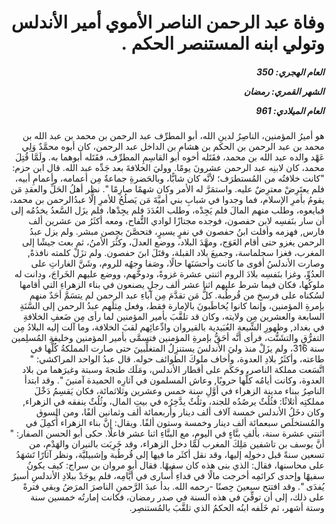 <h1 dir="rtl">وفاة عبد الرحمن الناصر الأموي أمير الأندلس وتولي ابنه المستنصر الحكم .</h1>

<h5 dir="rtl">العام الهجري:  350

الشهر القمري: رمضان

العام الميلادي: 961</h5>

<p dir="rtl">هو أميرُ المؤمنين، الناصِرُ لدينِ الله، أبو المطرِّف عبد الرحمن بن محمد بن عبد الله بن محمد بن عبد الرحمن بن الحكم بن هشام بن الداخل عبد الرحمن، كان أبوه محمَّدٌ وَلِي عَهْد والده عبد الله بن محمد، فقَتَله أخوه أبو القاسِمِ المطرِّف، فقَتَله أبوهما به. ولَمَّا قُتِلَ محمد، كان لابنِه عبد الرحمن عشرونَ يومًا. ووليَ الخلافةَ بعد جَدِّه عبد الله. قال ابن حزم: "كانت خلافتُه من المُستطرَف؛ لأنَّه كان شابًّا، وبالحَضرةِ جماعةٌ مِن أعمامه، وأعمامِ أبيه، فلم يعتَرِضْ معترِضٌ عليه. واستمَرَّ له الأمر وكان شهمًا صارِمًا ". نظر أهلُ الحَلِّ والعقدِ مَن يقومُ بأمرِ الإسلام، فما وجدوا في شبابِ بني أميَّةَ مَن يَصلُحُ للأمرِ إلَّا عبدُالرحمن بن محمد، فبايعوه، وطلب منهم المالَ فلم يَجِدْه، وطلب العُدَدَ فلم يجِدْها، فلم يزَل السَّعدُ يخدُمُه إلى أن سار بنَفسِه لابن حفصون، فوجده مجتازًا لوادي التُّفاح، ومعه أكثَرُ من عشرين ألف فارس, فهزمه وأفلت ابنُ حفصون في نفرٍ يسيرٍ، فتحصَّنَ بحِصن مبشر. ولم يزل عبدُ الرحمن يغزو حتى أقام العَوَج، ومهَّدَ البلاد، ووضع العدلَ، وكثُرَ الأمنُ، ثم بعث جيشًا إلى المغرب، فغزا سجلماسة، وجميعَ بلاد القبلة، وقتَلَ ابنَ حفصون. ولم تزَلْ كلمته نافذةً, وصارت الأندلسُ أقوى ما كانت وأحسَنَها حالًا، وصَفا وجهُه للروم، وشَنَّ الغاراتِ على العدُوِّ، وغزا بنَفسِه بلادَ الروم اثنتي عشرة غزوةً، ودوخَّهم، ووضع عليهم الخَراجَ، ودانت له ملوكُها، فكان فيما شرط عليهم اثنا عشر ألف رجلٍ يصنعون في بناء الزهراءِ التي أقامها لسُكناه على فرسخ من قُرطُبة. كلُّ مَن تقدَّمَ مِن آباءِ عبد الرحمن لم يتسَمَّ أحَدٌ منهم بإمرةِ المؤمنين، وإنما كانوا يُخاطَبونَ بالإمارة فقط، وفعل مِثلَهم عبدُ الرحمن إلى السَّنَةِ السابعة والعشرين مِن ولايته، وكان قد تلقَّبَ بأمير المؤمنين لما رأى مِن ضَعفِ الخلافةِ في بغداد, وظهورِ الشِّيعةِ العُبَيدية بالقيروان وادِّعائِهم لقبَ الخلافة، وما آلت إليه البلادُ مِن التفرُّقِ والتشَتُّت، فرأى أنَّه أحَقُّ بإمرةِ المؤمنين فتسمَّى بأمير المؤمنين وخليفةِ المُسلِمين سنة 316، ولم يزَلْ منذ وليَ الأندلسَ يستنزِلُ المتغلِّبينَ حتى صارت المملكةُ كُلُّها في طاعته، وأكثَرُ بلادِ العدوة، وأخاف ملوكَ الطوائف حوله. قال عبدُ الواحد المراكشي: " اتَّسَعت مملكة الناصر، وحَكَم على أقطار الأندلس، ومَلَك طنجةَ وسبتة وغيرَهما من بلاد العدوة، وكانت أيامُه كلُّها حروبًا, وعاش المسلمون في آثارِه الحميدة آمنينَ ". وقد ابتدأ الناصِرُ ببناء مدينة الزهراء في أوَّلِ سنة خمس وعشرين وثلاثمائة، فكان يَقسِمُ دَخْلَ مملكتِه أثلاثًا: فثُلُثٌ يرصُدُه للجند، وثلُثٌ يدَّخِرُه في بيتِ المال، وثُلُثٌ ينفقه في الزهراء, وكان دخَلُ الأندلس خمسة آلاف ألف دينار وأربعمائة ألف وثمانين ألفًا، ومن السوق والمُستخلَص سبعمائة ألف دينار وخمسة وستون ألفًا. ويقال: إنَّ بناء الزهراء أُكمِلَ في اثنتي عشرة سنة، بألفِ بنَّاءٍ في اليومِ، مع البنَّاءِ اثنا عشر فاعلًا. حكى أبو الحسن الصفار: " أنَّ يوسف بن تاشفين مَلِكَ المغرب لَمَّا دخل الزهراء، وقد خَرِبَت بالنيران والهَدْمِ، من تسعين سنةً قبل دخولِه إليها، وقد نقل أكثَر ما فيها إلى قُرطُبة وإشبيليَّة، ونظر آثارًا تَشهَدُ على محاسنها، فقال: الذي بنى هذه كان سفيهًا. فقال أبو مروان بن سراج: كيف يكونُ سفيهًا وإحدى كرائمِه أخرجت مالًا في فداءِ أُسارى في أيَّامِه، فلم يوجَدْ ببلادِ الأندلسِ أسيرٌ يُفدَى ". وقد افتتح سبعينَ حِصنًا -رحمه الله. بدأ عبدَ الرَّحمنِ الناصرَ المرَضُ وبقي فترةً على ذلك، إلى أن توفِّيَ في هذه السنة في صدر رمضان، فكانت إمارتُه خمسين سنة وستة أشهر، ثم خَلَفه ابنُه الحكمُ الذي تلقَّبَ بالمُستنصِر.</p></br>
